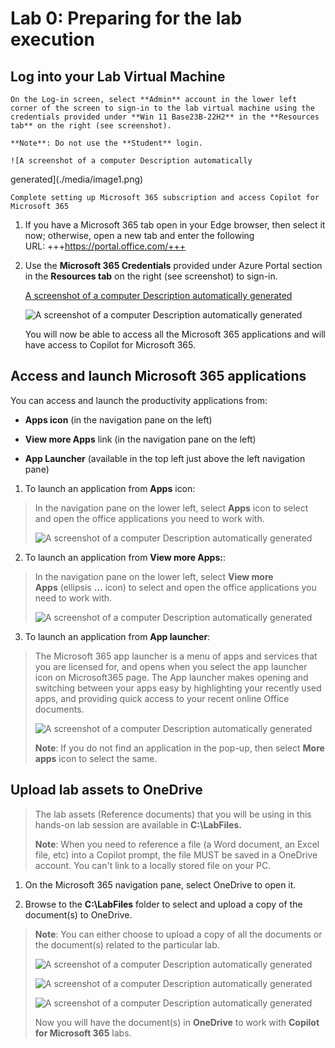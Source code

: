 # Lab 0: Preparing for the lab execution

## Log into your Lab Virtual Machine

    On the Log-in screen, select **Admin** account in the lower left
    corner of the screen to sign-in to the lab virtual machine using the
    credentials provided under **Win 11 Base23B-22H2** in the **Resources
    tab** on the right (see screenshot).

    **Note**: Do not use the **Student** login.

    ![A screenshot of a computer Description automatically
generated](./media/image1.png)

    Complete setting up Microsoft 365 subscription and access Copilot for
    Microsoft 365

1.  If you have a Microsoft 365 tab open in your Edge browser, then
    select it now; otherwise, open a new tab and enter the following
    URL: +++https://portal.office.com/+++

2.  Use the **Microsoft 365 Credentials** provided under Azure Portal
    section in the **Resources tab** on the right (see screenshot) to
    sign-in.

    [A screenshot of a computer Description automatically
generated](./media/image2.png)

    ![A screenshot of a computer Description automatically
generated](./media/image3.png)

    You will now be able to access all the Microsoft 365 applications and
    will have access to Copilot for Microsoft 365.

## Access and launch Microsoft 365 applications

You can access and launch the productivity applications from:

- **Apps icon** (in the navigation pane on the left)

- **View more Apps** link (in the navigation pane on the left)

- **App Launcher** (available in the top left just above the left
  navigation pane)

1.  To launch an application from **Apps** icon:

> In the navigation pane on the lower left, select **Apps** icon to
> select and open the office applications you need to work with.
>
> ![A screenshot of a computer Description automatically
> generated](./media/image4.png)

2.  To launch an application from **View more Apps:**:

> In the navigation pane on the lower left, select **View more
> Apps** (ellipsis **…** icon) to select and open the office
> applications you need to work with.
>
> ![A screenshot of a computer Description automatically
> generated](./media/image5.png)

3.  To launch an application from **App launcher**:

> The Microsoft 365 app launcher is a menu of apps and services that you
> are licensed for, and opens when you select the app launcher icon on
> Microsoft365 page. The App launcher makes opening and switching
> between your apps easy by highlighting your recently used apps, and
> providing quick access to your recent online Office documents.
>
> ![A screenshot of a computer Description automatically
> generated](./media/image6.png)
>
> **Note**: If you do not find an application in the pop-up, then
> select **More apps** icon to select the same.

## Upload lab assets to OneDrive

> The lab assets (Reference documents) that you will be using in this
> hands-on lab session are available in **C:\LabFiles.**
>
> **Note**: When you need to reference a file (a Word document, an Excel
> file, etc) into a Copilot prompt, the file MUST be saved in a OneDrive
> account. You can't link to a locally stored file on your PC.

1.  On the Microsoft 365 navigation pane, select OneDrive to open it.

2.  Browse to the **C:\LabFiles** folder to select and upload a copy of
    the document(s) to OneDrive.

> **Note**: You can either choose to upload a copy of all the documents
> or the document(s) related to the particular lab.
>
> ![A screenshot of a computer Description automatically
> generated](./media/image7.png)
>
> ![A screenshot of a computer Description automatically
> generated](./media/image8.png)
>
> ![A screenshot of a computer Description automatically
> generated](./media/image9.png)
>
> Now you will have the document(s) in **OneDrive** to work
> with **Copilot for Microsoft 365** labs.
